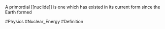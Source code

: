 A primordial [[nuclide]] is one which has existed in its current form since the Earth formed

#Physics #Nuclear_Energy #Definition